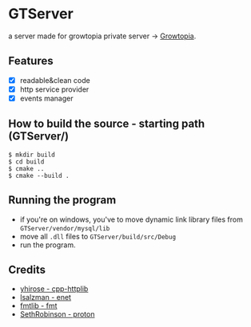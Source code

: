 # GTServer

a server made for growtopia private server -> [Growtopia](https://growtopiagame.com/).

## Features
- [x] readable&clean code
- [x] http service provider
- [x] events manager

## How to build the source - starting path (GTServer/)
```shell
$ mkdir build
$ cd build
$ cmake ..
$ cmake --build .
```

## Running the program
- if you're on windows, you've to move dynamic link library files from `GTServer/vendor/mysql/lib`
- move all `.dll` files to `GTServer/build/src/Debug`
- run the program.

## Credits
 - [yhirose - cpp-httplib](https://github.com/yhirose/cpp-httplib)
 - [lsalzman - enet](https://github.com/lsalzman/enet)
 - [fmtlib - fmt](https://github.com/fmtlib/fmt)
 - [SethRobinson - proton](https://github.com/SethRobinson/proton)